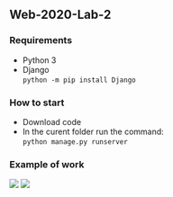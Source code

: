 ## Web-2020-Lab-2

### Requirements
- Python 3
- Django <br>
```python -m pip install Django```

### How to start
- Download code
- In the curent folder run the command: <br>
  ```python manage.py runserver```
  
 ### Example of work
 <img src="report_imgs/1.png"> 
 <img src="report_imgs/2.png">

